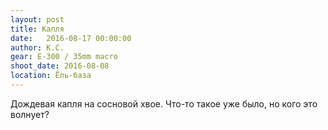 ```yaml
---
layout: post
title: Капля
date:   2016-08-17 00:00:00
author: К.С.
gear: E-300 / 35mm macro
shoot_date: 2016-08-08
location: Ёль-база
---
```


Дождевая капля на сосновой хвое. Что-то такое уже было, но кого это волнует?
